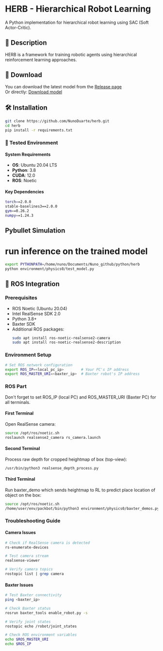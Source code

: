 # HERB - Hierarchical Robot Learning

A Python implementation for hierarchical robot learning using SAC (Soft Actor-Critic).

## 📝 Description
HERB is a framework for training robotic agents using hierarchical reinforcement learning approaches.

## 🔽 Download

You can download the latest model from the [Release page](https://github.com/NunoDuarte/herb/releases/latest)  
Or directly: [Download model](https://github.com/NunoDuarte/herb/releases/download/v1.0/sac_model_c09s01.pkl)

## 🛠️ Installation

```bash
git clone https://github.com/NunoDuarte/herb.git
cd herb
pip install -r requirements.txt
```
### 🔧 Tested Environment

#### System Requirements
- **OS**: Ubuntu 20.04 LTS
- **Python**: 3.8
- **CUDA**: 12.0
- **ROS**: Noetic

#### Key Dependencies
```bash
torch==2.0.0
stable-baselines3==2.0.0
gym==0.26.2
numpy==1.24.3
```

## Pybullet Simulation
# run inference on the trained model
```bash
export PYTHONPATH=/home/nuno/Documents/Nuno_github/python/herb
python environment/physics0/test_model.py
```



## 🤖 ROS Integration

### Prerequisites
- ROS Noetic (Ubuntu 20.04)
- Intel RealSense SDK 2.0
- Python 3.8+
- Baxter SDK
- Additional ROS packages:
  ```bash
  sudo apt install ros-noetic-realsense2-camera
  sudo apt install ros-noetic-realsense2-description

### Environment Setup
```bash
# Set ROS network configuration
export ROS_IP=<local_pc_ip>        # Your PC's IP address
export ROS_MASTER_URI=<baxter_ip>  # Baxter robot's IP address
```

### ROS Part
Don't forget to set ROS_IP (local PC) and ROS_MASTER_URI (Baxter PC) for all terminals.

#### First Terminal
Open RealSense camera:
```bash
source /opt/ros/noetic.sh
roslaunch realsense2_camera rs_camera.launch
```

#### Second Terminal
Process raw depth for cropped heightmap of box (top-view):
```bash
/usr/bin/python3 realsense_depth_process.py
```

#### Third Terminal
Run baxter_demo which sends heightmap to RL to predict place location of object on the box:
```bash
source /opt/ros/noetic.sh
/home/user/env/packbot/bin/python3 environment/physics0/baxter_demos.py
```

### Troubleshooting Guide
#### Camera Issues
```bash
# Check if RealSense camera is detected
rs-enumerate-devices

# Test camera stream
realsense-viewer

# Verify camera topics
rostopic list | grep camera
```
#### Baxter Issues
```bash
# Test Baxter connectivity
ping <baxter_ip>

# Check Baxter status
rosrun baxter_tools enable_robot.py -s

# Verify joint states
rostopic echo /robot/joint_states

# Check ROS environment variables
echo $ROS_MASTER_URI
echo $ROS_IP
```